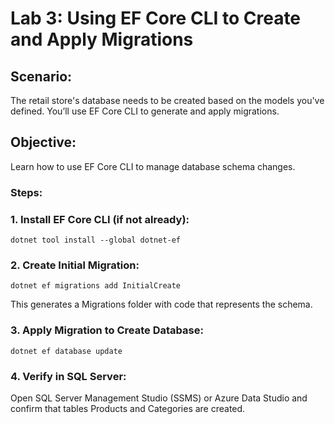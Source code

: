 # Lab 3: Using EF Core CLI to Create and Apply Migrations 
## Scenario: 
The retail store's database needs to be created based on the models you've defined. 
You’ll use EF Core CLI to generate and apply migrations. 
## Objective: 
Learn how to use EF Core CLI to manage database schema changes. 
### Steps: 
### 1. Install EF Core CLI (if not already): 
```
dotnet tool install --global dotnet-ef
```
### 2. Create Initial Migration: 
```
dotnet ef migrations add InitialCreate
```
This generates a Migrations folder with code that represents the schema. 
### 3. Apply Migration to Create Database: 
```
dotnet ef database update
```
### 4. Verify in SQL Server: 
Open SQL Server Management Studio (SSMS) or Azure Data Studio and confirm 
that tables Products and Categories are created. 
